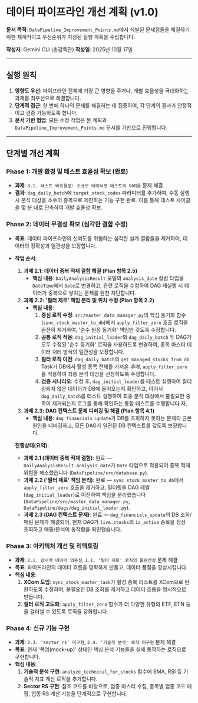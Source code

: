# 데이터 파이프라인 개선 계획 (v1.0)

**문서 목적**: `DataPipeline_Improvement_Points.md`에서 식별된 문제점들을 해결하기 위한 체계적이고 우선순위가 지정된 실행 계획을 수립합니다.

**작성자**: Gemini CLI (총감독관)
**작성일**: 2025년 10월 17일

---

## 실행 원칙

1.  **영향도 우선**: 파이프라인 전체에 가장 큰 영향을 주거나, 개발 효율성을 극대화하는 과제를 최우선으로 해결합니다.
2.  **단계적 접근**: 한 번에 하나의 문제를 해결하는 데 집중하여, 각 단계의 결과가 안정적이고 검증 가능하도록 합니다.
3.  **문서 기반 협업**: 모든 수정 작업은 본 계획과 `DataPipeline_Improvement_Points.md` 문서를 기반으로 진행합니다.

---

## 단계별 개선 계획

### Phase 1: 개발 환경 및 테스트 효율성 확보 (완료)

- **과제**: `3.1. 테스트 비효율성: 소규모 데이터셋 테스트의 어려움` 문제 해결
- **결과**: `dag_daily_batch`에 `target_stock_codes` 파라미터를 추가하여, 수동 실행 시 분석 대상을 소수의 종목으로 제한하는 기능 구현 완료. 이를 통해 테스트 사이클을 몇 분 내로 단축하여 개발 효율성 확보.

### Phase 2: 데이터 무결성 확보 (심각한 결함 수정)

- **목표**: 데이터 파이프라인의 신뢰도를 위협하는 심각한 설계 결함들을 제거하여, 데이터의 정확성과 일관성을 보장합니다.
- **작업 순서**:
    1.  **과제 2.1: 데이터 중복 적재 결함 해결 (Plan 항목 2.5)**
        - **핵심 내용**: `DailyAnalysisResult` 모델의 `analysis_date` 컬럼 타입을 `DateTime`에서 `Date`로 변경하고, 관련 로직을 수정하여 DAG 재실행 시 데이터가 중복으로 쌓이는 문제를 원천 차단합니다.
    2.  **과제 2.2: '필터 제로' 책임 분리 및 위치 수정 (Plan 항목 2.2)**
        - **핵심 내용**:
            1.  **중심 로직 수정**: `src/master_data_manager.py`의 핵심 동기화 함수(`sync_stock_master_to_db`)에서 `apply_filter_zero` 호출 로직을 완전히 제거하여, '순수 원장 동기화' 책임만 갖도록 수정합니다.
            2.  **공통 로직 적용**: `dag_initial_loader`와 `dag_daily_batch` 두 DAG가 모두 수정된 '순수 동기화' 로직을 사용하도록 변경하여, 종목 마스터 데이터 처리 방식의 일관성을 보장합니다.
            3.  **필터 로직 이전**: `dag_daily_batch`의 `get_managed_stocks_from_db` Task가 DB에서 활성 종목 전체를 가져온 *후에*, `apply_filter_zero`를 적용하여 최종 분석 대상을 선정하도록 수정합니다.
            4.  **검증 시나리오**: 수정 후, `dag_initial_loader`를 테스트 실행하여 필터링되지 않은 데이터가 DB에 들어오는지 확인하고, 이어서 `dag_daily_batch`를 테스트 실행하여 최종 분석 대상에서 불필요한 종목이 제거되는지 로그를 통해 확인하는 통합 테스트를 수행합니다.자, 
    3.  **과제 2.3: DAG 컨텍스트 문제 디버깅 및 해결 (Plan 항목 4.1)**
        - **핵심 내용**: `dag_financials_update`가 DB를 조회하지 못하는 문제의 근본 원인을 디버깅하고, 모든 DAG가 일관된 DB 컨텍스트를 갖도록 보장합니다.

    **진행상태(요약)**:
    - **과제 2.1 (데이터 중복 적재 결함)**: 완료 — `DailyAnalysisResult.analysis_date`가 `Date` 타입으로 적용되어 중복 적재 위험을 해소했습니다 (`DataPipeline/src/database.py`).
    - **과제 2.2 ('필터 제로' 책임 분리)**: 완료 — `sync_stock_master_to_db`에서 `apply_filter_zero` 호출을 제거하고, 필터링을 DAG 레벨(`dag_initial_loader`)로 이전하여 책임을 분리했습니다 (`DataPipeline/src/master_data_manager.py`, `DataPipeline/dags/dag_initial_loader.py`).
    - **과제 2.3 (DAG 컨텍스트 문제)**: 완료 — `dag_financials_update`의 DB 조회/매핑 문제가 해결되어, 현재 DAG가 `live.stocks`의 `is_active` 종목을 정상 조회하고 매핑/분석이 동작함을 확인했습니다.

### Phase 3: 아키텍처 개선 및 리팩토링

- **과제**: `2.1. 암시적 데이터 의존성`, `1.1. '필터 제로' 로직의 불완전성` 문제 해결
- **목표**: 파이프라인의 데이터 흐름을 명확하게 만들고, 데이터 품질을 향상시킵니다.
- **핵심 내용**:
    1.  **XCom 도입**: `sync_stock_master_task`가 활성 종목 리스트를 XCom으로 반환하도록 수정하여, 불필요한 DB 조회를 제거하고 데이터 흐름을 명시적으로 만듭니다.
    2.  **필터 로직 고도화**: `apply_filter_zero` 함수가 더 다양한 유형의 ETF, ETN 등을 걸러낼 수 있도록 로직을 강화합니다.

### Phase 4: 신규 기능 구현

- **과제**: `2.3. 'sector_rs' 미구현`, `2.4. '기술적 분석' 로직 미구현` 문제 해결
- **목표**: 현재 '목업(mock-up)' 상태인 핵심 분석 기능들을 실제 동작하는 로직으로 구현합니다.
- **핵심 내용**:
    1.  **기술적 분석 구현**: `analyze_technical_for_stocks` 함수에 SMA, RSI 등 기술적 지표 계산 로직을 추가합니다.
    2.  **Sector RS 구현**: 참조 코드를 바탕으로, 업종 마스터 수집, 종목별 업종 코드 매핑, 업종 RS 계산 기능을 단계적으로 구현합니다.
